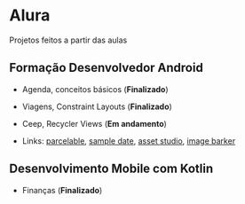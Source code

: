 # Alura

Projetos feitos a partir das aulas

## Formação Desenvolvedor Android

- Agenda, conceitos básicos (**Finalizado**)
- Viagens, Constraint Layouts (**Finalizado**)
- Ceep, Recycler Views (**Em andamento**)

- Links:
[parcelable](https://medium.com/@lucas_marciano/por-que-usar-o-parcelable-ao-inv%C3%A9s-do-serializable-5f7543a9c7f3), 
[sample date](https://android.jlelse.eu/android-tools-attributes-listitem-sample-data-rocks-bbf49aaa9f07), 
[asset studio](https://romannurik.github.io/AndroidAssetStudio/),
[image barker](https://www.img-bak.in/)

## Desenvolvimento Mobile com Kotlin

- Finanças (**Finalizado**)
